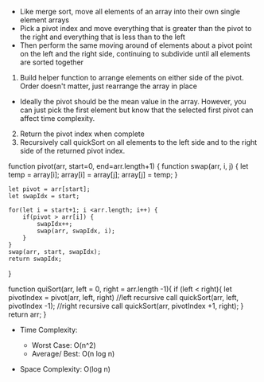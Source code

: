 - Like merge sort, move all elements of an array into their own single element arrays
- Pick a pivot index and move everything that is greater than the pivot to the right and everything that is less than to the left
- Then perform the same moving around of elements about a pivot point on the left and the right side, continuing to subdivide until all elements are sorted together

1. Build helper function to arrange elements on either side of the pivot. Order doesn't matter, just rearrange the array in place
- Ideally the pivot should be the mean value in the array. However, you can just pick the first element but know that the selected first pivot can affect time complexity.
2. Return the pivot index when complete
3. Recursively call quickSort on all elements to the left side and to the right side of the returned pivot index.


function pivot(arr, start=0, end=arr.length+1) {
    function swap(arr, i, j) {
        let temp = array[i];
        array[i] = array[j];
        array[j] = temp;
    }

    let pivot = arr[start];
    let swapIdx = start;
    
    for(let i = start+1; i <arr.length; i++) {
        if(pivot > arr[i]) {
            swapIdx++;
            swap(arr, swapIdx, i);
        }
    }
    swap(arr, start, swapIdx);
    return swapIdx;
}


function quiSort(arr, left = 0, right = arr.length -1){
    if (left < right){
        let pivotIndex = pivot(arr, left, right)
        //left recursive call
        quickSort(arr, left, pivotIndex -1);
        //right recursive call
        quickSort(arr, pivotIndex +1, right);
    }
    return arr;
}


- Time Complexity:
    - Worst Case: O(n^2)
    - Average/ Best: O(n log n)

- Space Complexity: O(log n)